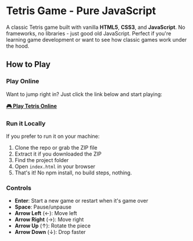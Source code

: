 # Tetris Game - Pure JavaScript

A classic Tetris game built with vanilla **HTML5**, **CSS3**, and **JavaScript**. No frameworks, no libraries - just good old JavaScript. Perfect if you're learning game development or want to see how classic games work under the hood.

## How to Play

### Play Online

Want to jump right in? Just click the link below and start playing:

**[🎮 Play Tetris Online](https://hoffhannisyan.github.io/javascript-tetris)**

### Run it Locally

If you prefer to run it on your machine:

1. Clone the repo or grab the ZIP file
2. Extract it if you downloaded the ZIP
3. Find the project folder
4. Open `index.html` in your browser
5. That's it! No npm install, no build steps, nothing.

### Controls

- **Enter**: Start a new game or restart when it's game over
- **Space**: Pause/unpause
- **Arrow Left** (←): Move left
- **Arrow Right** (→): Move right
- **Arrow Up** (↑): Rotate the piece
- **Arrow Down** (↓): Drop faster
  
